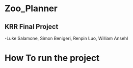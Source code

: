 # Zoo_Planner
## KRR Final Project
-Luke Salamone, Simon Benigeri, Renpin Luo, William Ansehl
# How To run the project
